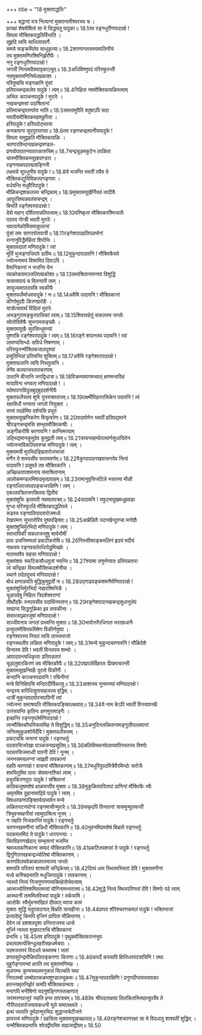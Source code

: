 +++
title = "18 मुक्तापद्धतिः"

+++
बद्धानां यत्र नित्यानां मुक्तानामीश्वरस्य च ।  
प्रत्यक्षं शेषशेषित्वं सा मे सिद्ध्यतु पादुका॥ 18.1तव रङ्गधुरीणपादरक्षे !  
विमला मौक्तिकपद्धतिर्विभाति ।  
सुहृदि त्वयि साधितापवर्गैः  
समये सङ्क्रमितेव साधुकृत्या॥ 18.2शरणागतसस्यमालिनीयं  
तव मुक्तामणिरश्मिनिर्झरौघैः ।  
ननु रङ्गधुरीणपादरक्षे !  
जगतीं नित्यमदैवमातृकाऽभूत्॥ 18.3अधिविष्णुपदं परिस्फुरन्ती  
नवमुक्तामणिनिर्मलप्रकाशा ।  
परिपुष्यसि मङ्गळानि पुंसां  
प्रतिपच्चन्द्रकलेव पादुके ! त्वम्॥ 18.4निहिता नवमौक्तिकावळिस्त्वाम्  
अभितः काञ्चनपादुके ! मुरारेः ।  
नखचन्द्रमसां पदाश्रितानां  
प्रतिमाचन्द्रपरम्परेव भाति॥ 18.5समतामुपैति वपुषाऽपि सदा  
भवदीयमौक्तिकमहश्छुरिता ।  
हरिपादुके ! हरिपदोद्भवया  
कनकापगा सुरपुरापगया॥ 18.6तव रङ्गचन्द्रतपनीयपादुके !  
विमला समुद्वहति मौक्तिकावळिः ।  
चरणारविन्दनखचन्द्रमण्डल-  
प्रणयोपयातनवतारकारुचिम्॥ 18.7चन्द्रचूडमकुटेन लाळिता  
चारुमौक्तिकमयूखपाण्डरा ।  
रङ्गनाथपदपद्मसङ्गिनी  
लक्ष्यसे सुरधुनीव पादुके !॥ 18.8ये भजन्ति भवतीं तवैव ते  
मौक्तिकद्युतिविकल्पगङ्गया ।  
वर्धयन्ति मधुवैरिपादुके !  
मौळिचन्द्रशकलस्य चन्द्रिकाम्॥ 18.9मुक्तामयूखैर्नियतं त्वदीयैः  
आपूरयिष्यन्नवतंसचन्द्रम् ।  
बिभर्ति रङ्गेश्वरपादरक्षे !  
देवो महान् दर्शितसन्नतिस्त्वाम्॥ 18.10परिष्कृता मौक्तिकरश्मिजालैः  
पदस्य गोप्त्री भवती मुरारेः ।  
भवत्यनेकोर्मिसमाकुलानां  
पुंसां तमः सागरपोतपात्री॥ 18.11रङ्गेशपादप्रतिपन्नभोगां  
रत्नानुविद्धैर्महितां शिरोभिः ।  
मुक्तावदातां मणिपादुके ! त्वां  
मूर्तिं भुजङ्गाधिपतेः प्रतीमः॥ 18.12मुकुन्दपादावनि ! मौक्तिकैस्ते  
ज्योत्स्नामयं विश्वमिदं दिवाऽपि ।  
वैमानिकानां न भजन्ति येन  
व्याकोचतामञ्जलिपद्मकोशाः॥ 18.13समाश्रितानामनघां विशुद्धिं  
त्रासव्यपायं च वितन्वती त्वम् ।  
सायुज्यमापादयसि स्वकीयैः  
मुक्ताफलैर्माधवपादुके ! नः॥ 18.14अवैमि पादावनि ! मौक्तिकानां  
कीर्णामुदग्रैः किरणप्ररोहैः ।  
यात्रोत्सवार्थं विहितां मुरारेः  
अभङ्गुरामङ्कुरपालिकां त्वाम्॥ 18.15शिवत्वहेतुं सकलस्य जन्तोः  
स्रोतोविशेषैः सुभगामसङ्ख्यैः ।  
मुक्तामयूखैः सुरसिन्धुमन्यां  
पुष्णासि रङ्गेश्वरपादुके ! त्वम्॥ 18.16रङ्गे शयानस्य पदावनि ! त्वां  
लावण्यसिन्धोः सविधे निषण्णाम् ।  
परिस्फुरन्मौक्तिकजालदृश्यां  
प्रसूतिभिन्नां प्रतियन्ति शुक्तिम्॥ 18.17अवैमि रङ्गेश्वरपादरक्षे !  
मुक्ताफलानि त्वयि निस्तुलानि ।  
तेनैव कल्पान्तरतारकाणाम्  
उप्तानि बीजानि जगद्विधात्रा॥ 18.18विक्रम्यमाणमभवत् क्षणमन्तरिक्षं  
मायाविना भगवता मणिपादरक्षे ! ।  
व्योमापगाविपुलबुद्बुददर्शनीयैः  
मुक्ताफलैस्तव शुभैः पुनरुक्ततारम्॥ 18.19लक्ष्मीविहाररसिकेन पदावनि ! त्वं  
रक्षाविधौ भगवता जगतो नियुक्ता ।  
सत्त्वं तदर्हमिव दर्शयसि प्रभूतं  
मुक्तामयूखनिकरेण विसृत्वरेण॥ 18.20पादार्पणेन भवतीं प्रतिपद्यमाने  
श्रीरङ्गचन्द्रमसि सम्भृतमौक्तिकश्रीः ।  
अङ्गीकरोषि चरणावनि ! कान्तिमग्र्याम्  
उद्भिद्यमानकुमुदेव कुमुद्वती त्वम्॥ 18.21त्रय्यन्तहर्म्यतलवर्णसुधायितेन  
ज्योत्स्नाविकल्पितरुचा मणिपादुके ! त्वम् ।  
मुक्तामयी मुरभिदङ्घ्रिसरोजभाजां  
वर्णेन ते शमयसीव सतामवर्णम्॥ 18.22वैकुण्ठपादनखवासनयेव नित्यं  
पादावनि ! प्रसुवते तव मौक्तिकानि ।  
अच्छिन्नतापशमनाय समाश्रितानाम्  
आलोकमण्डलमिषादमृतप्रवाहम्॥ 18.23रामानुवृत्तिजटिले भरतस्य मौळौ  
रङ्गाधिराजपदपङ्कजरक्षिणि ! त्वम् ।  
एकातपत्रितजगत्त्रितया द्वितीयं  
मुक्तांशुभिः कृतवती नवमातपत्रम्॥ 18.24पादावनि ! स्फुटमयूखमधुप्रवाहा  
मुग्धा परिस्फुरति मौक्तिकपद्धतिस्ते ।  
रूढस्य रङ्गपतिपादसरोजमध्ये  
रेखात्मनः सुरतरोरिव पुष्पपङ्क्तिः॥ 18.25आम्रेडितैः पदनखेन्दुरुचा मनोज्ञैः  
मुक्तांशुभिर्मुरभिदो मणिपादुके ! त्वम् ।  
स्वाभाविकीं सकलजन्तुषु सार्वभौमीं  
प्रायः प्रसत्तिममलां प्रकटीकरोषि॥ 18.26निस्सीमपङ्कमलिनं हृदयं मदीयं  
नाथस्य रङ्गवसतेरधिरोढुमिच्छोः ।  
मातस्तवैव सहसा मणिपादरक्षे !  
मुक्तांशवः स्फटिकसौधतुलां नयन्ति॥ 18.27श्यामा तनुर्भगवतः प्रतिपन्नतारा  
त्वं चन्द्रिका विमलमौक्तिकदर्शनीया ।  
स्थाने तदेतदुभयं मणिपादरक्षे !  
बोधं क्षणान्नयति बुद्धिकुमुद्वतीं नः॥ 18.28उद्गाढपङ्कशमनैर्मणिपादरक्षे !  
मुक्तांशुभिर्मुरभिदो नखरश्मिभिन्नैः ।  
चूडापदेषु निहिता त्रिदशेश्वराणां  
तीर्थोदकैः स्नपयसीव पदार्थिनस्तान्॥ 18.29रङ्गेशपादनखचन्द्रसुधानुलेपं  
सम्प्राप्य सिद्धगुळिका इव तावकीनाः ।  
संसारसञ्ज्वरजुषां मणिपादरक्षे !  
सञ्जीवनाय जगतां प्रभवन्ति मुक्ताः॥ 18.30भावोत्तरैरधिगता भरतप्रधानैः  
प्रत्युप्तमौक्तिकमिषेण विकीर्णपुष्पा ।  
रङ्गेश्वरस्य नियतं त्वयि लास्यभाजो  
रङ्गस्थलीव लळिता मणिपादुके ! त्वम्॥ 18.31मन्ये मुकुन्दचरणावनि ! मौळिदेशे  
विन्यस्य देवि ! भवतीं विनतस्य शम्भोः ।  
आपादयन्त्यधिकृताः प्रतिपन्नतारं  
चूडातुषारकिरणं तव मौक्तिकौघैः॥ 18.32पद्मापतेर्विहरतः प्रियमाचरन्ती  
मुक्तामयूखनिवहैः पुरतो विकीर्णैः ।  
कन्दानि काञ्चनपदावनि ! पद्मिनीनां  
मन्ये विनिक्षिपसि मन्दिरदीर्घिकासु॥ 18.33आशास्य नूनमनघां मणिपादरक्षे !  
चन्द्रस्य वारिधिसुतासहजस्य वृद्धिम् ।  
धात्रीं मुकुन्दपदयोरनपायिनीं त्वां  
ज्योत्स्ना समाश्रयति मौक्तिकपङ्क्तिलक्ष्यात्॥ 18.34ये नाम केऽपि भवतीं विनयावनम्रैः  
उत्तंसयन्ति कृतिनः क्षणमुत्तमाङ्गैः ।  
इच्छन्ति रङ्गनृपतेर्मणिपादरक्षे !  
त्वन्मौक्तिकौघनियतामिह ते विशुद्धिम्॥ 18.35अनुदिनलळितानामङ्गुलीपल्लवानां  
जनितमुकुळशोभैर्देवि ! मुक्ताफलैस्त्वम् ।  
प्रकटयसि जनानां पादुके ! रङ्गभर्तुः  
पदसरसिजरेखा पाञ्चजन्यप्रसूतिम्॥ 18.36बलिविमथनवेलाव्यापिनस्तस्य विष्णोः  
पदसरसिजमाध्वी पावनी देवि ! नूनम् ।  
जननसमयलग्नां जाह्नवी तावकानां  
वहति चरणरक्षे ! वासनां मौक्तिकानाम्॥ 18.37मधुरिपुपदमित्रैर्वैरमिन्दोः सरोजैः  
शमयितुमिव ताराः सेवमानाश्चिरं त्वाम् ।  
प्रचुरकिरणपूराः पादुके ! संश्रितानां  
कलिकलुषमशेषं क्षाळयन्तीव मुक्ताः॥ 18.38मुकुळितपरितापां प्राणिनां मौक्तिकैः स्वैः  
अमृतमिव दुहानामाद्रिये पादुके ! त्वाम् ।  
विषधरफणपङ्क्तिर्यत्प्रभावेन मन्ये  
लळितनटनयोग्यं रङ्गमासीन्मुरारेः॥ 18.39सकृदपि विनतानां त्रासमुन्मूलयन्तीं  
त्रिभुवनमहनीयां त्वामुपाश्रित्य नूनम् ।  
न जहति निजकान्तिं पादुके ! रङ्गभर्तुः  
चरणनखमणीनां सन्निधौ मौक्तिकानि॥ 18.40भुवनमिदमशेषं बिभ्रतो रङ्गभर्तुः  
पदकमलमिदं ते पादुके ! धारयन्त्याः ।  
चिरविहरणखेदात् सम्भृतानां भजन्ति  
श्रमजलकणिकानां सम्पदं मौक्तिकानि॥ 18.41प्रकटितयशसां ते पादुके ! रङ्गभर्तुः  
द्विगुणितनखचन्द्रज्योतिषां मौक्तिकानाम् ।  
करणविलयवेळाकातरस्यास्य जन्तोः  
शमयति परितापं शाश्वती चन्द्रिकेयम्॥ 18.42दिव्यं धाम स्थिरमभियतां देवि ! मुक्तामणीनां  
मध्ये कश्चिद्भवति मधुजित्पादुके ! तावकानाम् ।  
न्यस्तो नित्यं निजगुणगणव्यक्तिहेतोर्भवत्याम्  
आत्मज्योतिश्शमिततमसां योगिनामन्तरात्मा॥ 18.43शुद्धे नित्यं स्थिरपरिणतां देवि ! विष्णोः पदे त्वाम्  
आस्थानीं ताममितविभवां पादुके ! तर्कयामि ।  
आलोकैः स्वैर्भुवनमखिलं दीपवत् व्याप्य कामं  
मुक्ताः शुद्धिं यदुपसदनात् बिभ्रति त्रासहीनाः॥ 18.44प्राप्ता शौरेश्चरणकमलं पादुके ! भक्तिभाजां  
प्रत्यादेष्टुं किमपि वृजिनं प्रापिता मौळिभागम् ।  
देवेन त्वं दशशतदृशा दन्तिराजस्य धत्से  
मूर्ध्नि न्यस्ता मुखपटरुचिं मौक्तिकानां  
प्रभाभिः॥ 18.45तव हरिपादुके ! पृथुळमौक्तिकरत्नभुवः  
प्रचलदमर्त्यसिन्धुलहरीसहधर्मचराः ।  
पदमजरामरं विदधते कथमम्ब ! सतां  
प्रणतसुरेन्द्रमौळिपलितङ्करणाः किरणाः॥ 18.46कपर्दे कस्यापि क्षितिधरपदत्रायिणि ! तथा  
मुहुर्गङ्गामन्यां क्षरति तव मुक्तामणिमहः ।  
मुधारम्भः कुम्भस्थलमनुकलं सिञ्चति यथा  
निरालम्बो लम्बोदरकळभशुण्डालचुळकः॥ 18.47मुकुन्दपदरक्षिणि ! प्रगुणदीप्तयस्तावकाः  
क्षरन्त्यमृतनिर्झरं कमपि मौक्तिकग्रन्थयः ।  
मनागपि मनीषिणो यदनुषङ्गिणस्तत्क्षणात्  
जरामरणदन्तुरं जहति हन्त तापत्रयम्॥ 18.48देवः श्रीपदलाक्षया तिलकितस्तिष्ठत्युपर्येव ते  
गौरीपादसरोजयावकधनी मूले समालक्ष्यते ।  
इत्थं जल्पति दुर्मदान्मुरभिदः शुद्धान्तचेटीजने  
प्रायस्त्वं मणिपादुके ! प्रहसिता मुक्तामयूखच्छलात्॥ 18.49रङ्गेशचरणरक्षा सा मे विदधातु शाश्वतीं शुद्धिम् ।  
यन्मौक्तिकप्रभाभिः श्वेतद्वीपमिव सह्यजाद्वीपम्॥ 18.50